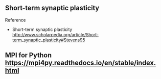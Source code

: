 ##  Short-term synaptic plasticity  

Reference 
- Short-term synaptic plasticity  http://www.scholarpedia.org/article/Short-term_synaptic_plasticity#Stevens95

## MPI for Python  https://mpi4py.readthedocs.io/en/stable/index.html


